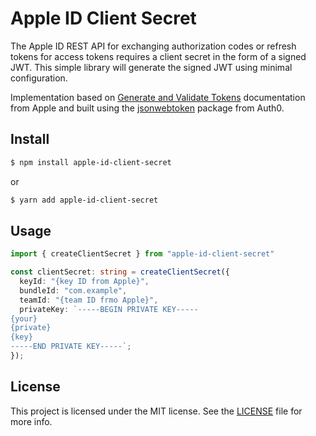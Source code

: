 # Apple ID Client Secret

The Apple ID REST API for exchanging authorization codes or refresh tokens for access tokens requires a client secret in the form of a signed JWT. This simple library will generate the signed JWT using minimal configuration.

Implementation based on [Generate and Validate Tokens](https://developer.apple.com/documentation/sign_in_with_apple/generate_and_validate_tokens) documentation from Apple and built using the [jsonwebtoken](https://www.npmjs.com/package/jsonwebtoken) package from Auth0.

## Install

```bash
$ npm install apple-id-client-secret
```

or

```bash
$ yarn add apple-id-client-secret
```

## Usage

```typescript
import { createClientSecret } from "apple-id-client-secret"

const clientSecret: string = createClientSecret({
  keyId: "{key ID from Apple}",
  bundleId: "com.example",
  teamId: "{team ID frmo Apple}",
  privateKey: `-----BEGIN PRIVATE KEY-----
{your}
{private}
{key}
-----END PRIVATE KEY-----`;
});
```

## License

This project is licensed under the MIT license. See the [LICENSE](LICENSE) file for more info.
